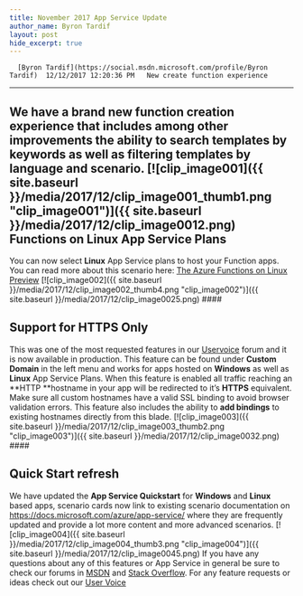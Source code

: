 ```yaml
---
title: November 2017 App Service Update
author_name: Byron Tardif
layout: post
hide_excerpt: true
---
```

      [Byron Tardif](https://social.msdn.microsoft.com/profile/Byron Tardif)  12/12/2017 12:20:36 PM   New create function experience
------------------------------

 We have a brand new function creation experience that includes among other improvements the ability to search templates by keywords as well as filtering templates by language and scenario. [![clip_image001]({{ site.baseurl }}/media/2017/12/clip_image001_thumb1.png "clip_image001")]({{ site.baseurl }}/media/2017/12/clip_image0012.png) Functions on Linux App Service Plans
------------------------------------

 You can now select **Linux** App Service plans to host your Function apps. You can read more about this scenario here: [The Azure Functions on Linux Preview](https://blogs.msdn.microsoft.com/appserviceteam/2017/11/15/functions-on-linux-preview/) [![clip_image002]({{ site.baseurl }}/media/2017/12/clip_image002_thumb4.png "clip_image002")]({{ site.baseurl }}/media/2017/12/clip_image0025.png) #### 

 Support for HTTPS Only
----------------------

 This was one of the most requested features in our [Uservoice](https://feedback.azure.com/forums/169385-web-apps) forum and it is now available in production. This feature can be found under **Custom Domain** in the left menu and works for apps hosted on **Windows** as well as **Linux** App Service Plans. When this feature is enabled all traffic reaching an **HTTP **hostname in your app will be redirected to it’s **HTTPS** equivalent. Make sure all custom hostnames have a valid SSL binding to avoid browser validation errors. This feature also includes the ability to **add bindings** to existing hostnames directly from this blade. [![clip_image003]({{ site.baseurl }}/media/2017/12/clip_image003_thumb2.png "clip_image003")]({{ site.baseurl }}/media/2017/12/clip_image0032.png) #### 

 Quick Start refresh
-------------------

 We have updated the **App Service Quickstart** for **Windows** and **Linux** based apps, scenario cards now link to existing scenario documentation on <https://docs.microsoft.com/azure/app-service/> where they are frequently updated and provide a lot more content and more advanced scenarios. [![clip_image004]({{ site.baseurl }}/media/2017/12/clip_image004_thumb3.png "clip_image004")]({{ site.baseurl }}/media/2017/12/clip_image0045.png) If you have any questions about any of this features or App Service in general be sure to check our forums in [MSDN](https://social.msdn.microsoft.com/Forums/en-US/home?forum=windowsazurewebsitespreview) and [Stack Overflow](https://stackoverflow.com/questions/tagged/azure-web-sites). For any feature requests or ideas check out our [User Voice](https://feedback.azure.com/forums/169385-web-apps-formerly-websites)     